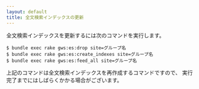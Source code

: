 ```yaml
---
layout: default
title: 全文検索インデックスの更新
---
```


全文検索インデックスを更新するには次のコマンドを実行します。

~~~
$ bundle exec rake gws:es:drop site=グループ名
$ bundle exec rake gws:es:create_indexes site=グループ名
$ bundle exec rake gws:es:feed_all site=グループ名
~~~

上記のコマンドは全文検索インデックスを再作成するコマンドですので、
実行完了までにはしばらくかかる場合がございます。

